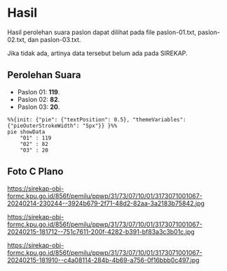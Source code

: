 # Hasil

Hasil perolehan suara paslon dapat dilihat pada file paslon-01.txt, paslon-02.txt, dan paslon-03.txt.

Jika tidak ada, artinya data tersebut belum ada pada SIREKAP.

## Perolehan Suara

 * Paslon 01: **119**.
 * Paslon 02: **82**.
 * Paslon 03: **20**.

```mermaid
%%{init: {"pie": {"textPosition": 0.5}, "themeVariables": {"pieOuterStrokeWidth": "5px"}} }%%
pie showData
    "01" : 119
    "02" : 82
    "03" : 20
```
## Foto C Plano

https://sirekap-obj-formc.kpu.go.id/856f/pemilu/ppwp/31/73/07/10/01/3173071001067-20240214-230244--3924b679-2f71-48d2-82aa-3a2183b75842.jpg

https://sirekap-obj-formc.kpu.go.id/856f/pemilu/ppwp/31/73/07/10/01/3173071001067-20240215-181712--751c7611-200f-4282-b391-bf83a3c3b01c.jpg

https://sirekap-obj-formc.kpu.go.id/856f/pemilu/ppwp/31/73/07/10/01/3173071001067-20240215-181910--c4a08114-284b-4b69-a756-0f16bbb0c497.jpg
